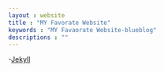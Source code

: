 ```yaml
---
layout : website
title : "MY Favorate Website"
keywords : "MY Favaorate Website-blueblog"
descriptions : ""
---
```


-[Jekyll](http://jekyllrb.com/)